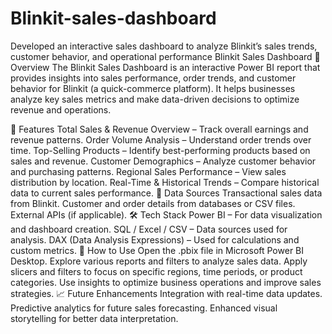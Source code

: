 # Blinkit-sales-dashboard
Developed an interactive sales dashboard to analyze Blinkit’s sales trends, customer behavior, and operational performance
Blinkit Sales Dashboard
🚀 Overview
The Blinkit Sales Dashboard is an interactive Power BI report that provides insights into sales performance, order trends, and customer behavior for Blinkit (a quick-commerce platform). It helps businesses analyze key sales metrics and make data-driven decisions to optimize revenue and operations.

📌 Features
Total Sales & Revenue Overview – Track overall earnings and revenue patterns.
Order Volume Analysis – Understand order trends over time.
Top-Selling Products – Identify best-performing products based on sales and revenue.
Customer Demographics – Analyze customer behavior and purchasing patterns.
Regional Sales Performance – View sales distribution by location.
Real-Time & Historical Trends – Compare historical data to current sales performance.
🔗 Data Sources
Transactional sales data from Blinkit.
Customer and order details from databases or CSV files.
External APIs (if applicable).
🛠️ Tech Stack
Power BI – For data visualization and dashboard creation.
SQL / Excel / CSV – Data sources used for analysis.
DAX (Data Analysis Expressions) – Used for calculations and custom metrics.
📖 How to Use
Open the .pbix file in Microsoft Power BI Desktop.
Explore various reports and filters to analyze sales data.
Apply slicers and filters to focus on specific regions, time periods, or product categories.
Use insights to optimize business operations and improve sales strategies.
📈 Future Enhancements
Integration with real-time data updates.
Predictive analytics for future sales forecasting.
Enhanced visual storytelling for better data interpretation.

